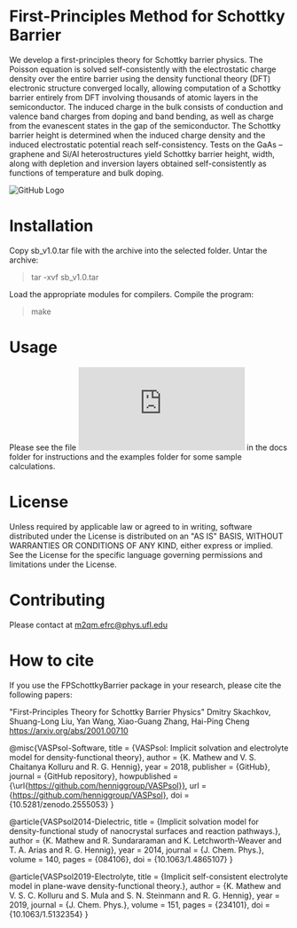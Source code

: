 # First-Principles Method for Schottky Barrier

We develop a first-principles theory for Schottky barrier physics. The Poisson equation is solved self-consistently with the electrostatic charge density over the entire barrier using the density functional theory (DFT) electronic structure converged locally, allowing computation of a Schottky barrier entirely from DFT involving thousands of atomic layers in the semiconductor. The induced charge in the bulk consists of conduction and valence band charges from doping and band bending, as well as charge from the evanescent states in the gap of the semiconductor. The Schottky barrier height is determined when the induced charge density and the induced electrostatic potential reach self-consistency. Tests on the GaAs – graphene and Si/Al heterostructures yield Schottky barrier height, width, along with depletion and inversion layers obtained self-consistently as functions of temperature and bulk doping.

![GitHub Logo](https://github.com/Dmitry-Skachkov/SchottkyBarrier/blob/main/Docs/logo.jpg)


# Installation

Copy sb_v1.0.tar file with the archive into the selected folder. Untar the archive:

> tar -xvf sb_v1.0.tar

Load the appropriate modules for compilers. Compile the program:

> make

# Usage

Please see the file ![USAGE.md](https://github.com/Dmitry-Skachkov/SchottkyBarrier/blob/main/Docs/USAGE.md) in the docs folder for instructions and the examples folder for some sample calculations.

# License

Unless required by applicable law or agreed to in writing, software distributed under the License is distributed on an "AS IS" BASIS, WITHOUT WARRANTIES OR CONDITIONS OF ANY KIND, either express or implied. See the License for the specific language governing permissions and limitations under the License.

# Contributing

Please contact at m2qm.efrc@phys.ufl.edu

# How to cite

If you use the FPSchottkyBarrier package in your research, please cite the following papers:

"First-Principles Theory for Schottky Barrier Physics"
Dmitry Skachkov, Shuang-Long Liu, Yan Wang, Xiao-Guang Zhang, Hai-Ping Cheng
https://arxiv.org/abs/2001.00710


   @misc{VASPsol-Software,
     title        = {VASPsol: Implicit solvation and electrolyte model for density-functional theory},
     author       = {K. Mathew and V. S. Chaitanya Kolluru and R. G. Hennig},
     year         = 2018,
     publisher    = {GitHub},
     journal      = {GitHub repository},
     howpublished = {\url{https://github.com/henniggroup/VASPsol}},
     url          = {https://github.com/henniggroup/VASPsol},
     doi          = {10.5281/zenodo.2555053}
   }
   
   @article{VASPsol2014-Dielectric,
     title        = {Implicit solvation model for density-functional study of nanocrystal surfaces
                     and reaction pathways.},
     author       = {K. Mathew and R. Sundararaman and K. Letchworth-Weaver and T. A. Arias and
                     R. G. Hennig},
     year         = 2014,
     journal      = {J. Chem. Phys.},
     volume       = 140,
     pages        = {084106},
     doi          = {10.1063/1.4865107}
   }
   
   @article{VASPsol2019-Electrolyte,
     title        = {Implicit self-consistent electrolyte model in plane-wave density-functional theory.},
     author       = {K. Mathew and V. S. C. Kolluru and S. Mula and S. N. Steinmann and R. G. Hennig},
     year         = 2019,
     journal      = {J. Chem. Phys.},
     volume       = 151,
     pages        = {234101},
     doi          = {10.1063/1.5132354}
   }





